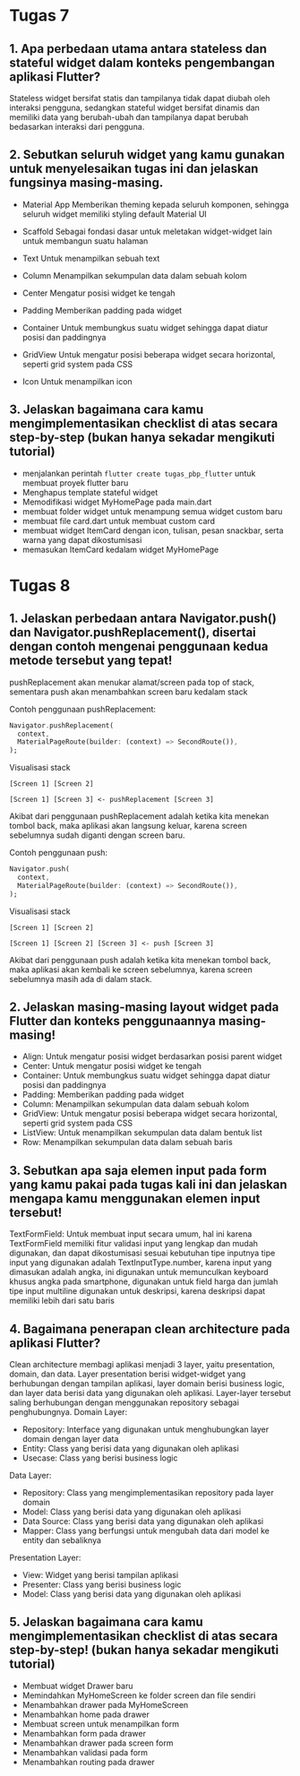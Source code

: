 # Tugas 7
## 1. Apa perbedaan utama antara stateless dan stateful widget dalam konteks pengembangan aplikasi Flutter?
Stateless widget bersifat statis dan tampilanya tidak dapat diubah oleh interaksi pengguna, sedangkan stateful widget bersifat dinamis dan memiliki data yang berubah-ubah dan tampilanya dapat berubah bedasarkan interaksi dari pengguna.

## 2. Sebutkan seluruh widget yang kamu gunakan untuk menyelesaikan tugas ini dan jelaskan fungsinya masing-masing.
- Material App
Memberikan theming kepada seluruh komponen, sehingga seluruh widget memiliki styling default Material UI

- Scaffold
Sebagai fondasi dasar untuk meletakan widget-widget lain untuk membangun suatu halaman

- Text
Untuk menampilkan sebuah text

- Column
Menampilkan sekumpulan data dalam sebuah kolom

- Center
Mengatur posisi widget ke tengah

- Padding
Memberikan padding pada widget

- Container
Untuk membungkus suatu widget sehingga dapat diatur posisi dan paddingnya

- GridView
Untuk mengatur posisi beberapa widget secara horizontal, seperti grid system pada CSS

- Icon
Untuk menampilkan icon

## 3. Jelaskan bagaimana cara kamu mengimplementasikan checklist di atas secara step-by-step (bukan hanya sekadar mengikuti tutorial)
- menjalankan perintah ```flutter create tugas_pbp_flutter``` untuk membuat proyek flutter baru
- Menghapus template stateful widget
- Memodifikasi widget MyHomePage pada main.dart
- membuat folder widget untuk menampung semua widget custom baru
- membuat file card.dart untuk membuat custom card
- membuat widget ItemCard dengan icon, tulisan, pesan snackbar, serta warna yang dapat dikostumisasi
- memasukan ItemCard kedalam widget MyHomePage

# Tugas 8
## 1. Jelaskan perbedaan antara Navigator.push() dan Navigator.pushReplacement(), disertai dengan contoh mengenai penggunaan kedua metode tersebut yang tepat!

pushReplacement akan menukar alamat/screen pada top of stack, sementara push akan menambahkan screen baru kedalam stack

Contoh penggunaan pushReplacement:
```dart
Navigator.pushReplacement(
  context,
  MaterialPageRoute(builder: (context) => SecondRoute()),
);
```

Visualisasi stack
```
[Screen 1] [Screen 2]
```
```
[Screen 1] [Screen 3] <- pushReplacement [Screen 3]
```

Akibat dari penggunaan pushReplacement adalah ketika kita menekan tombol back, maka aplikasi akan langsung keluar, karena screen sebelumnya sudah diganti dengan screen baru.

Contoh penggunaan push:
```dart
Navigator.push(
  context,
  MaterialPageRoute(builder: (context) => SecondRoute()),
);
```

Visualisasi stack
```
[Screen 1] [Screen 2]
```
```
[Screen 1] [Screen 2] [Screen 3] <- push [Screen 3]
```

Akibat dari penggunaan push adalah ketika kita menekan tombol back, maka aplikasi akan kembali ke screen sebelumnya, karena screen sebelumnya masih ada di dalam stack.

## 2. Jelaskan masing-masing layout widget pada Flutter dan konteks penggunaannya masing-masing!
- Align: Untuk mengatur posisi widget berdasarkan posisi parent widget
- Center: Untuk mengatur posisi widget ke tengah
- Container: Untuk membungkus suatu widget sehingga dapat diatur posisi dan paddingnya
- Padding: Memberikan padding pada widget
- Column: Menampilkan sekumpulan data dalam sebuah kolom
- GridView: Untuk mengatur posisi beberapa widget secara horizontal, seperti grid system pada CSS
- ListView: Untuk menampilkan sekumpulan data dalam bentuk list
- Row: Menampilkan sekumpulan data dalam sebuah baris

## 3. Sebutkan apa saja elemen input pada form yang kamu pakai pada tugas kali ini dan jelaskan mengapa kamu menggunakan elemen input tersebut!
TextFormField: Untuk membuat input secara umum, hal ini karena TextFormField memiliki fitur validasi input yang lengkap dan mudah digunakan, dan dapat dikostumisasi sesuai kebutuhan tipe inputnya
tipe input yang digunakan adalah TextInputType.number, karena input yang dimasukan adalah angka, ini digunakan untuk memunculkan keyboard khusus angka pada smartphone, digunakan untuk field harga dan jumlah
tipe input multiline digunakan untuk deskripsi, karena deskripsi dapat memiliki lebih dari satu baris

## 4. Bagaimana penerapan clean architecture pada aplikasi Flutter?
Clean architecture membagi aplikasi menjadi 3 layer, yaitu presentation, domain, dan data. Layer presentation berisi widget-widget yang berhubungan dengan tampilan aplikasi, layer domain berisi business logic, dan layer data berisi data yang digunakan oleh aplikasi. Layer-layer tersebut saling berhubungan dengan menggunakan repository sebagai penghubungnya.
Domain Layer:
- Repository: Interface yang digunakan untuk menghubungkan layer domain dengan layer data
- Entity: Class yang berisi data yang digunakan oleh aplikasi
- Usecase: Class yang berisi business logic

Data Layer:
- Repository: Class yang mengimplementasikan repository pada layer domain
- Model: Class yang berisi data yang digunakan oleh aplikasi
- Data Source: Class yang berisi data yang digunakan oleh aplikasi
- Mapper: Class yang berfungsi untuk mengubah data dari model ke entity dan sebaliknya

Presentation Layer:
- View: Widget yang berisi tampilan aplikasi
- Presenter: Class yang berisi business logic
- Model: Class yang berisi data yang digunakan oleh aplikasi

## 5. Jelaskan bagaimana cara kamu mengimplementasikan checklist di atas secara step-by-step! (bukan hanya sekadar mengikuti tutorial)
- Membuat widget Drawer baru
- Memindahkan MyHomeScreen ke folder screen dan file sendiri
- Menambahkan drawer pada MyHomeScreen
- Menambahkan home pada drawer
- Membuat screen untuk menampilkan form
- Menambahkan form pada drawer
- Menambahkan drawer pada screen form
- Menambahkan validasi pada form
- Menambahkan routing pada drawer